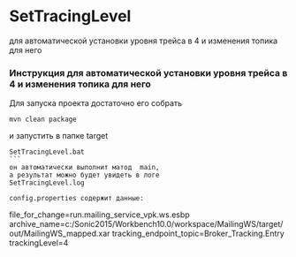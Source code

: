 # SetTracingLevel
для автоматической установки уровня трейса в 4 и изменения топика для него

### Инструкция для автоматической установки уровня трейса в 4 и изменения топика для него
Для запуска проекта достаточно его собрать  
````
mvn clean package
````
и запустить в папке target  
````
SetTracingLevel.bat
```
он автоматически выполнит матод  main,  
а результат можно будет увидеть в логе  
SetTracingLevel.log  

config.properties содержит данные:  
````
file_for_change=run.mailing_service_vpk.ws.esbp
archive_name=c:/Sonic2015/Workbench10.0/workspace/MailingWS/target/out/MailingWS_mapped.xar
tracking_endpoint_topic=Broker_Tracking.Entry
trackingLevel=4
````
